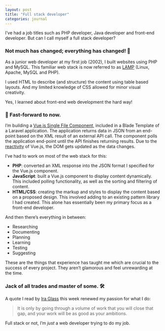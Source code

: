 ```yaml
---
layout: post
title: "Full stack developer"
categories: journal
---
```


I’ve had a job titles such as PHP developer, Java developer and front-end developer. But can I call myself a full stack developer?

### Not much has changed; everything has changed! 🤯

As a junior web developer at my first job (2002), I built websites using PHP and MySQL. This familiar web stack is now
referred to as [LAMP](https://en.wikipedia.org/wiki/LAMP_(software_bundle)) (Linux, Apache, MySQL and PHP).

I used HTML to describe (and structure) the content using table based layouts. And my limited knowledge of CSS allowed
for minor visual creativity.

Yes, I learned about front-end web development the hard way!

### 🚀 Fast-forward to now.

I’m building a [Vue.js Single File Component](https://vuejs.org/v2/guide/single-file-components.html), included in a
Blade Template of a Laravel application. The application returns data in JSON from an end-point based on the XML result
of an external API call. The component polls the application end-point until the API finishes returning results. Due to
the [reactivity](https://vuejs.org/v2/guide/reactivity.html) of Vue.js, the DOM gets updated as the data changes.

I’ve had to work on most of the web stack for this:

- **PHP**: converted an XML response into the JSON format I specified for the Vue.js component.
- **JavaScript**: built a Vue.js component to display content dynamically. This included polling
functionality, as well as the sorting and filtering of content.
- **HTML/CSS**: creating the markup and styles to display the content based on a proposed design. This involved adding
to an existing pattern library I had created. This alone has essentially been my primary focus as a front-end developer.

And then there’s everything in between:

- Researching
- Documenting
- Planning
- Learning
- Testing
- Suggesting

These are the things that experience has taught me which are crucial to the success of every project. They aren’t
glamorous and feel unrewarding at the time.

### Jack of all trades and master of some. 🛠

A quote I read by [Ira Glass](https://www.youtube.com/watch?v=91FQKciKfHI) this week renewed my passion for what I do:

> It is only by going through a volume of work that you will close that gap, and your work will be as good as your
ambitions.

Full stack or not, I’m _just_ a web developer trying to do my job.
